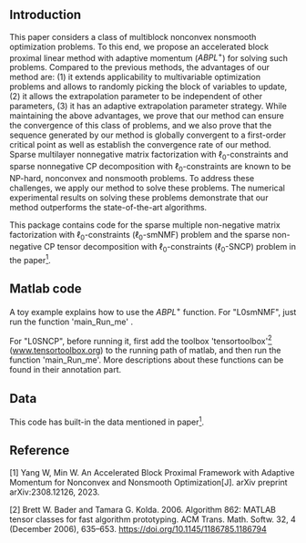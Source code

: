 ## Introduction
This paper considers a class of multiblock nonconvex nonsmooth optimization problems. 
To this end, we propose an accelerated block proximal linear method with adaptive momentum ($ABPL^+$) for solving such problems. Compared to the previous methods, the advantages of our method are: (1) it extends applicability to multivariable optimization problems and allows to randomly picking the block of variables to update,  (2) it allows the extrapolation parameter to be independent of other parameters, (3) it has an adaptive extrapolation parameter strategy.  While maintaining the above advantages, we prove that our method can ensure the convergence of this class of problems, and we also prove that the sequence generated by our method is globally convergent to a first-order critical point as well as establish the convergence rate of our method.  Sparse multilayer nonnegative matrix factorization with $\ell_0$-constraints and sparse nonnegative CP decomposition with $\ell_0$-constraints are known to be NP-hard, nonconvex and nonsmooth problems.  To address these challenges, we apply our method to solve these problems. The numerical experimental results on solving these problems demonstrate that our method outperforms the state-of-the-art algorithms. 

This package contains code for the sparse multiple non-negative matrix factorization with $\ell_0$-constraints ($\ell_0$-smNMF) problem and the sparse non-negative CP tensor decomposition with $\ell_0$-constraints ($\ell_0$-SNCP) problem in the paper[<sup>1</sup>](#refer-id). 

## Matlab code
A toy example explains how to use the $ABPL^+$ function. For "L0smNMF", just run the function 'main_Run_me' . 

For "L0SNCP", before running it, first add the toolbox 'tensortoolbox'[<sup>2</sup>](#refer-id) (www.tensortoolbox.org) to the running path of matlab, and then run the function 'main_Run_me'. More descriptions about these functions can be found in their annotation part.

## Data
This code has built-in the data mentioned in paper[<sup>1</sup>](#refer-id). 

## Reference
<div id="refer-id"></div>
[1] Yang W, Min W. An Accelerated Block Proximal Framework with Adaptive Momentum for Nonconvex and Nonsmooth Optimization[J]. arXiv preprint arXiv:2308.12126, 2023.

[2] Brett W. Bader and Tamara G. Kolda. 2006. Algorithm 862: MATLAB tensor classes for fast algorithm prototyping. ACM Trans. Math. Softw. 32, 4 (December 2006), 635–653. https://doi.org/10.1145/1186785.1186794
